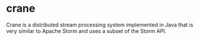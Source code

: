 # crane
Crane is a distributed stream processing system implemented in Java that is very similar to Apache Storm and uses a subset of the Storm API.
